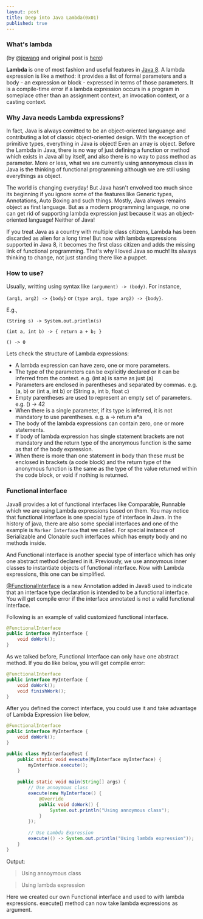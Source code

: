 ```yaml
---
layout: post
title: Deep into Java Lambda(0x01)
published: true
---
```


### What's lambda

(by [@jpwang](https://github.com/jp-wang) and original post is [here](https://github.com/jp-wang/jp-wang.github.io/blob/master/_posts/2016-08-01-deep-into-lambda.md))

**Lambda** is one of most fashion and useful features in [Java 8](http://docs.oracle.com/javase/specs/jls/se8/html/jls-15.html#jls-15.27). A lambda expression is like a method: it provides a list of formal parameters and a body - an expression or block - expressed in terms of those parameters. It is a compile-time error if a lambda expression occurs in a program in someplace other than an assignment context, an invocation context, or a casting context.

### Why Java needs Lambda expressions?

In fact, Java is always comitted to be an object-oriented languange and contributing a lot of classic object-oriented design. With the exception of primitive types, everything in Java is object! Even an array is object. Before the Lambda in Java, there is no way of just defining a function or method which exists in Java all by itself, and also there is no way to pass method as parameter. More or less, what we are currently using annonymous class in Java is the thinking of functional programming although we are still using everythings as object. 

The world is changing everyday! But Java hasn't envolved too much since its beginning if you ignore some of the features like Generic types, Annotations, Auto Boxing and such things. Mostly, Java always remains object as first language. But as a modern programming language, no one can get rid of supporting lambda expression just because it was an object-oriented language! Neither of Java!

If you treat Java as a country with multiple class citizens, Lambda has been discarded as alien for a long time! But now with lambda expressions supported in Java 8, it becomes the first class citizen and adds the missing link of functional programming. That's why I loved Java so much! Its always thinking to change, not just standing there like a puppet.

### How to use?

Usually, writting using syntax like `(argument) -> (body)`. For instance,

`(arg1, arg2) -> {body}` or
`(type arg1, type arg2) -> {body}`.

E.g.,

`(String s) -> System.out.println(s)`

`(int a, int b) -> { return a + b; }`

`() -> 0`

Lets check the structure of Lambda expressions:

* A lambda expression can have zero, one or more parameters.
* The type of the parameters can be explicitly declared or it can be inferred from the context. e.g. (int a) is same as just (a)
* Parameters are enclosed in parentheses and separated by commas. e.g. (a, b) or (int a, int b) or (String a, int b, float c)
* Empty parentheses are used to represent an empty set of parameters. e.g. () -> 42
* When there is a single parameter, if its type is inferred, it is not mandatory to use parentheses. e.g. a -> return a*a
* The body of the lambda expressions can contain zero, one or more statements.
* If body of lambda expression has single statement brackets are not mandatory and the return type of the anonymous function is the same as that of the body expression.
* When there is more than one statement in body than these must be enclosed in brackets (a code block) and the return type of the anonymous function is the same as the type of the value returned within the code block, or void if nothing is returned.

### Functional interface

Java8 provides a lot of functional interfaces like Comparable, Runnable which we are using Lambda expressions based on them. You may notice that functional interface is one special type of interface in Java. In the history of java, there are also some special interfaces and one of the example is `Marker Interface` that we called. For special instance of Serializable and Clonable such interfaces which has empty body and no methods inside.

And Functional interface is another special type of interface which has only one abstract method declared in it. Previously, we use annoymous inner classes to instantiate objects of functional interface. Now with Lambda expressions, this one can be simplified.

[@FunctionalInterface](https://docs.oracle.com/javase/8/docs/api/java/lang/FunctionalInterface.html) is a new Annotation added in Java8 used to indicate that an interface type declaration is intended to be a functional interface. You will get compile error if the interface annotated is not a valid functional interface.

Following is an example of valid customized functional interface.

```java
@FunctionalInterface
public interface MyInterface {
    void doWork();
}
```

As we talked before, Functional Interface can only have one abstract method. If you do like below, you will get compile error:

```java
@FunctionalInterface
public interface MyInterface {
    void doWork();
    void finishWork();
}
```

After you defined the correct interface, you could use it and take advantage of Lambda Expression like below,

```java
@FunctionalInterface
public interface MyInterface {
    void doWork();
}

public class MyInterfaceTest {
    public static void execute(MyInterface myInterface) {
        myInterface.execute();
    }
    
    public static void main(String[] args) {
        // Use annoymous class
        execute(new MyInterface() {
            @Override
            public void doWork() {
                System.out.println("Using annoymous class");
            }
        });
        
        // Use Lambda Expression
        execute(() -> System.out.println("Using lambda expression"));
    }
}
```

Output:

> Using annoymous class

> Using lambda expression

Here we created our own Functional interface and used to with lambda expressions. execute() method can now take lambda expressions as argument.
